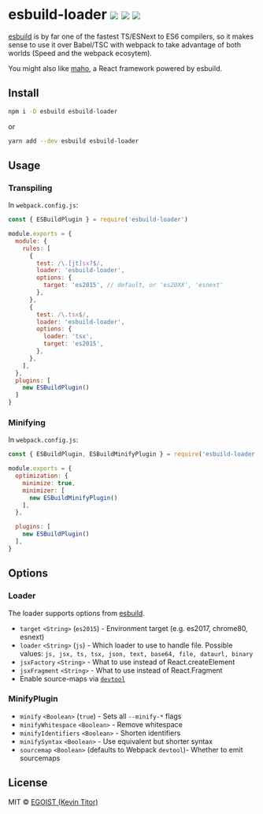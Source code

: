 # esbuild-loader <a href="https://npm.im/esbuild-loader"><img src="https://badgen.net/npm/v/esbuild-loader"></a> <a href="https://npm.im/esbuild-loader"><img src="https://badgen.net/npm/dm/esbuild-loader"></a> <a href="https://packagephobia.now.sh/result?p=esbuild-loader"><img src="https://packagephobia.now.sh/badge?p=esbuild-loader"></a>

[esbuild](https://github.com/evanw/esbuild) is by far one of the fastest TS/ESNext to ES6 compilers, so it makes sense to use it over Babel/TSC with webpack to take advantage of both worlds (Speed and the webpack ecosytem).

You might also like [maho](https://github.com/egoist/maho), a React framework powered by esbuild.

## Install

```bash
npm i -D esbuild esbuild-loader
```

or

```bash
yarn add --dev esbuild esbuild-loader
```

## Usage

### Transpiling
In `webpack.config.js`:

```js
const { ESBuildPlugin } = require('esbuild-loader')

module.exports = {
  module: {
    rules: [
      {
        test: /\.[jt]sx?$/,
        loader: 'esbuild-loader',
        options: {
          target: 'es2015', // default, or 'es20XX', 'esnext'
        },
      },
      {
        test: /\.tsx$/,
        loader: 'esbuild-loader',
        options: {
          loader: 'tsx',
          target: 'es2015',
        },
      },
    ],
  },
  plugins: [
    new ESBuildPlugin()
  ]
}
```

### Minifying

In `webpack.config.js`:

```js
const { ESBuildPlugin, ESBuildMinifyPlugin } = require('esbuild-loader')

module.exports = {
  optimization: {
    minimize: true,
    minimizer: [
      new ESBuildMinifyPlugin()
    ],
  },

  plugins: [
    new ESBuildPlugin()
  ],
}
```


## Options

### Loader
The loader supports options from [esbuild](https://github.com/evanw/esbuild#command-line-usage).
- `target` `<String>` (`es2015`) - Environment target (e.g. es2017, chrome80, esnext)
- `loader` `<String>` (`js`) - Which loader to use to handle file. Possible values: `js, jsx, ts, tsx, json, text, base64, file, dataurl, binary`
- `jsxFactory` `<String>` - What to use instead of React.createElement
- `jsxFragment` `<String>` - What to use instead of React.Fragment
- Enable source-maps via [`devtool`](https://webpack.js.org/configuration/devtool/)

### MinifyPlugin
- `minify` `<Boolean>` (`true`) - Sets all `--minify-*` flags
- `minifyWhitespace` `<Boolean>` - Remove whitespace
- `minifyIdentifiers` `<Boolean>` - Shorten identifiers
- `minifySyntax` `<Boolean>` - Use equivalent but shorter syntax
- `sourcemap` `<Boolean>` (defaults to Webpack `devtool`)- Whether to emit sourcemaps


## License

MIT &copy; [EGOIST (Kevin Titor)](https://github.com/sponsors/egoist)
